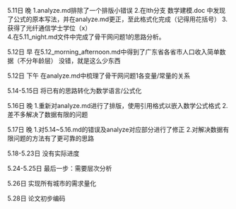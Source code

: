 5.11日 晚
1.analyze.md排除了一个排版小错误
2.在lth分支 数学建模.doc 中发现了公式的原本写法，并在analyze.md更正，至此格式化完成（记得用花括号）
3.获得了光纤通信学士学位（x）   
4.在5.11_night.md文件中完成了骨干网问题1的思路分析。

5.12日 早
在5.12_morning_afternoon.md中得到了广东省各省市人口收入简单数据（不分年龄层）
没错，就是这么少东西

5.12日 下午
在analyze.md中梳理了骨干网问题1各变量/常量的关系

5.14-5.15日
将已有的思路转化为数学语言/公式化

5.16日 晚
1.重新对analyze.md进行了排版，使用引用格式以嵌入数学公式格式
2.差不多解决了数据有限的问题

5.17日 晚
1.对5.14~5.16.md的错误及analyze对应部分进行了修正
2.对解决数据有限问题的方法有了更可靠的思路

5.18-5.23日 
没有实际进度

5.24-5.25日
最后一步：需要层次分析

5.26日
实现所有城市的需求量化

5.28日
论文初步编码